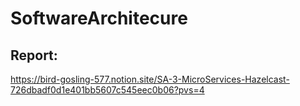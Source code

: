 # SoftwareArchitecure

## Report:

https://bird-gosling-577.notion.site/SA-3-MicroServices-Hazelcast-726dbadf0d1e401bb5607c545eec0b06?pvs=4